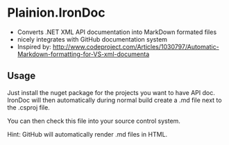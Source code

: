 
# Plainion.IronDoc

- Converts .NET XML API documentation into MarkDown formated files
- nicely integrates with GitHub documentation system
- Inspired by: <http://www.codeproject.com/Articles/1030797/Automatic-Markdown-formatting-for-VS-xml-documenta>

## Usage

Just install the nuget package for the projects you want to have API doc. IronDoc will then automatically during 
normal build create a <project file>.md file next to the <project file>.csproj file.

You can then check this file into your source control system. 

Hint: GitHub will automatically render .md files in HTML.

